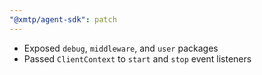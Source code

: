 ```yaml
---
"@xmtp/agent-sdk": patch
---
```


- Exposed `debug`, `middleware`, and `user` packages
- Passed `ClientContext` to `start` and `stop` event listeners
